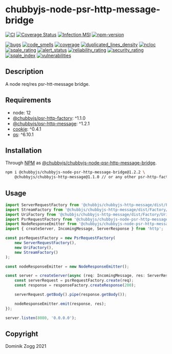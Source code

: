 # chubbyjs-node-psr-http-message-bridge

[![CI](https://github.com/chubbyjs/chubbyjs-node-psr-http-message-bridge/workflows/CI/badge.svg?branch=master)](https://github.com/chubbyjs/chubbyjs-node-psr-http-message-bridge/actions?query=workflow%3ACI)
[![Coverage Status](https://coveralls.io/repos/github/chubbyjs/chubbyjs-node-psr-http-message-bridge/badge.svg?branch=master)](https://coveralls.io/github/chubbyjs/chubbyjs-node-psr-http-message-bridge?branch=master)
[![Infection MSI](https://badge.stryker-mutator.io/github.com/chubbyjs/chubbyjs-node-psr-http-message-bridge/master)](https://dashboard.stryker-mutator.io/reports/github.com/chubbyjs/chubbyjs-node-psr-http-message-bridge/master)
[![npm-version](https://img.shields.io/npm/v/@chubbyjs/chubbyjs-node-psr-http-message-bridge.svg)](https://www.npmjs.com/package/@chubbyjs/chubbyjs-node-psr-http-message-bridge)

[![bugs](https://sonarcloud.io/api/project_badges/measure?project=chubbyjs_chubbyjs-node-psr-http-message-bridge&metric=bugs)](https://sonarcloud.io/dashboard?id=chubbyjs_chubbyjs-node-psr-http-message-bridge)
[![code_smells](https://sonarcloud.io/api/project_badges/measure?project=chubbyjs_chubbyjs-node-psr-http-message-bridge&metric=code_smells)](https://sonarcloud.io/dashboard?id=chubbyjs_chubbyjs-node-psr-http-message-bridge)
[![coverage](https://sonarcloud.io/api/project_badges/measure?project=chubbyjs_chubbyjs-node-psr-http-message-bridge&metric=coverage)](https://sonarcloud.io/dashboard?id=chubbyjs_chubbyjs-node-psr-http-message-bridge)
[![duplicated_lines_density](https://sonarcloud.io/api/project_badges/measure?project=chubbyjs_chubbyjs-node-psr-http-message-bridge&metric=duplicated_lines_density)](https://sonarcloud.io/dashboard?id=chubbyjs_chubbyjs-node-psr-http-message-bridge)
[![ncloc](https://sonarcloud.io/api/project_badges/measure?project=chubbyjs_chubbyjs-node-psr-http-message-bridge&metric=ncloc)](https://sonarcloud.io/dashboard?id=chubbyjs_chubbyjs-node-psr-http-message-bridge)
[![sqale_rating](https://sonarcloud.io/api/project_badges/measure?project=chubbyjs_chubbyjs-node-psr-http-message-bridge&metric=sqale_rating)](https://sonarcloud.io/dashboard?id=chubbyjs_chubbyjs-node-psr-http-message-bridge)
[![alert_status](https://sonarcloud.io/api/project_badges/measure?project=chubbyjs_chubbyjs-node-psr-http-message-bridge&metric=alert_status)](https://sonarcloud.io/dashboard?id=chubbyjs_chubbyjs-node-psr-http-message-bridge)
[![reliability_rating](https://sonarcloud.io/api/project_badges/measure?project=chubbyjs_chubbyjs-node-psr-http-message-bridge&metric=reliability_rating)](https://sonarcloud.io/dashboard?id=chubbyjs_chubbyjs-node-psr-http-message-bridge)
[![security_rating](https://sonarcloud.io/api/project_badges/measure?project=chubbyjs_chubbyjs-node-psr-http-message-bridge&metric=security_rating)](https://sonarcloud.io/dashboard?id=chubbyjs_chubbyjs-node-psr-http-message-bridge)
[![sqale_index](https://sonarcloud.io/api/project_badges/measure?project=chubbyjs_chubbyjs-node-psr-http-message-bridge&metric=sqale_index)](https://sonarcloud.io/dashboard?id=chubbyjs_chubbyjs-node-psr-http-message-bridge)
[![vulnerabilities](https://sonarcloud.io/api/project_badges/measure?project=chubbyjs_chubbyjs-node-psr-http-message-bridge&metric=vulnerabilities)](https://sonarcloud.io/dashboard?id=chubbyjs_chubbyjs-node-psr-http-message-bridge)

## Description

A node req/res psr-htt-message bridge.

## Requirements

 * node: 12
 * [@chubbyjs/psr-http-factory][2]: ^1.1.0
 * [@chubbyjs/psr-http-message][3]: ^1.2.1
 * [cookie][4]: ^0.4.1
 * [qs][5]: ^6.10.1

## Installation

Through [NPM](https://www.npmjs.com) as [@chubbyjs/chubbyjs-node-psr-http-message-bridge][1].

```sh
npm i @chubbyjs/chubbyjs-node-psr-http-message-bridge@1.2.2 \
    @chubbyjs/chubbyjs-http-message@1.1.0 // or any other psr-http-factory implementation
```

## Usage

```ts
import ServerRequestFactory from '@chubbjs/chubbyjs-http-message/dist/Factory/ServerRequestFactory';
import StreamFactory from '@chubbjs/chubbyjs-http-message/dist/Factory/StreamFactory';
import UriFactory from '@chubbjs/chubbyjs-http-message/dist/Factory/UriFactory';
import PsrRequestFactory from '@chubbyjs/chubbyjs-node-psr-http-message-bridge/dist/PsrRequestFactory';
import NodeResponseEmitter from '@chubbyjs/chubbyjs-node-psr-http-message-bridge/dist/NodeResponseEmitter';
import { createServer, IncomingMessage, ServerResponse } from 'http';

const psrRequestFactory = new PsrRequestFactory(
    new ServerRequestFactory(),
    new UriFactory(),
    new StreamFactory()
);

const nodeResponseEmitter = new NodeResponseEmitter();

const server = createServer(async (req: IncomingMessage, res: ServerResponse) => {
    const serverRequest = psrRequestFactory.create(req);
    const response = responseFactory.createResponse(200);

    serverRequest.getBody().pipe(response.getBody());

    nodeResponseEmitter.emit(response, res);
});

server.listen(8080, '0.0.0.0');
```

## Copyright

Dominik Zogg 2021

[1]: https://www.npmjs.com/package/@chubbyjs/chubbyjs-node-psr-http-message-bridge

[2]: https://www.npmjs.com/package/@chubbyjs/psr-http-factory
[3]: https://www.npmjs.com/package/@chubbyjs/psr-http-message
[4]: https://www.npmjs.com/package/cookie
[5]: https://www.npmjs.com/package/qs
